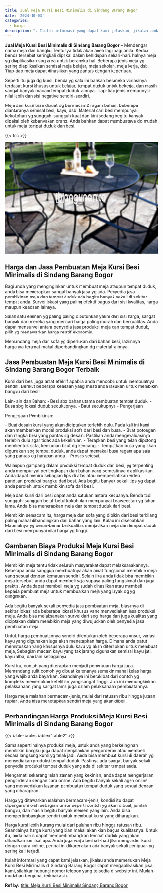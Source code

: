 ```yaml
---
title: Jual Meja Kursi Besi Minimalis di Sindang Barang Bogor
date: '2024-10-03'
categories:
  - harga
description: ". Itulah informasi yang dapat kami jelaskan, jikalau anda memerlukan Meja Kursi Besi Minimalis di Sindang Barang Bogor dapat mengaplikasikan jasa kami, silah..."
---
```


**Jual Meja Kursi Besi Minimalis di Sindang Barang Bogor** – Mendengar nama meja dan bangku Tentunya tidak akan aneh lagi bagi anda. Kedua benda tersebut seringkali dipakai dalam kehidupan sehari-hari. halnya meja yg diaplikasikan sbg area untuk beraneka hal. Beberapa jenis meja yg sering diaplikasikan semisal meja belajar, meja sekolah, meja kerja, dsb. Tiap-tiap meja dapat dihasilkan yang pantas dengan keperluan.

Seperti itu juga dg kursi, benda yg satu ini bahkan beraneka variasinya. terdapat kursi khusus untuk belajar, tempat duduk untuk bekerja, dan masih sangat banyak macam tempat duduk lainnya. Tiap-tiap jenis mempunyai nilai lebih dan sisi negative sendiri-sendiri.

Meja dan kursi bisa dibuat dg bermacam2 ragam bahan, beberapa diantaranya semisal besi, kayu, dsb. Material dari besi mempunyai kekokohan yg sungguh-sungguh kuat dan kini sedang begitu banyak dipakai oleh kebanyakan orang. Anda bahkan dapat membuatnya dg mudah untuk meja tempat duduk dan besi.

{{< toc >}}

![Jual Meja Kursi Besi Minimalis di Sindang Barang Bogor](/images/jual-meja-besi-murah27.png)

## Harga dan Jasa Pembuatan Meja Kursi Besi Minimalis di Sindang Barang Bogor

Bagi anda yang menginginkan untuk membuat meja ataupun tempat duduk, anda bisa menerapkan sangat banyak jasa yg ada. Penyedia jasa pembikinan meja dan tempat duduk ada begitu banyak sekali di sekitar tempat anda. Survei lokasi yang paling efektif bagus dari sisi kwalitas, harga maupun keadaan lainnya.

Salah satu elemen yg paling paling dibutuhkan yakni dari sisi harga, sangat banyak dari mereka yang mencari harga paling murah dan berkualitas. Anda dapat mensurvei antara penyedia jasa produksi meja dan tempat duduk, pilih yg menawarkan harga relatif ekonomis.

Memandang meja dan sofa yg diperlukan dari bahan besi, lazimnya harganya teramat mahal diperbandingkan dg material lainnya.

## Jasa Pembuatan Meja Kursi Besi Minimalis di Sindang Barang Bogor Terbaik

Kursi dari besi juga amat efektif apabila anda mencoba untuk membuatnya sendiri. Berikut beberapa keadaan yang mesti anda lakukan untuk membikin bangku dari besi!

Lain-lain dan Bahan: - Besi sbg bahan utama pembuatan tempat duduk. - Busa sbg lokasi duduk secukupnya. - Baut secukupnya - Pengerjaan

Pengerjaan Pembikinan:

\- Buat desain kursi yang akan diciptakan terlebih dulu. Pada kali ini kami akan memberikan model produksi sofa dari besi dan busa. - Buat potongan dan rangka besi yang pantas dg desain. Pastikan anda mengevaluasinya terlebih dulu agar tidak ada kekeliruan. - Terapkan besi yang telah dipotong membentuk sofa, kemudian baut dg kencang. - Tempatkan busa yang akan digunakan sbg tempat duduk, anda dapat memakai busa ragam apa saja yang pantas dg harapan anda. - Proses selesai.

Walaupun gampang dalam produksi tempat duduk dari besi, yg terpenting anda mempunyai perlengkapan dan bahan yang semestinya diaplikasikan. Anda dapat meniru sebagian tips di atas atau memperhatikan video panduan produksi bangku dari besi. Ada begitu banyak sekali tips yg dapat anda peroleh untuk membikin sofa dari besi.

Meja dan kursi dari besi dapat anda satukan antara keduanya. Benda tadi sungguh-sungguh betul-betul kokoh dan mempunyai keaweeetan yg tahan lama. Anda bisa menerapkan meja dan tempat duduk dari besi.

Membikin semacam itu, harga meja dan sofa yang dibikin dari besi terbilang paling mahal dibandingkan dari bahan yang lain. Kalau ini disebabkan Materialnya yg benar-benar berkualitas menjadikan meja dan tempat duduk dari besi mempunyai nilai harga yg tinggi.

## Gambaran Biaya Produksi Meja Kursi Besi Minimalis di Sindang Barang Bogor

Membikin meja tentu tidak seluruh masyarakat dapat melaksanakannya. Beberapa anda sanggup membuatnya akan amat fungsional membikin meja yang sesuai dengan kemauan sendiri. Selain jika anda tidak bisa membikin meja tersebut, anda dapat membeli saja supaya paling fungsional dan juga praktis. Anda dapat membeli meja yg sudah dihasilkan atau membeli kepada pembuat meja untuk membuatkan meja yang layak dg yg diinginkan.

Ada begitu banyak sekali penyedia jasa pembuatan meja, biasanya di sekitar lokasi ada beberapa lokasi khusus yang menyediakan jasa produksi meja. Anda bisa melaksanakan survei dari segi harga dan juga kualitas yang diciptakan dalam membikin meja yang diwujudkan oleh penyedia jasa pembuatan meja.

Untuk harga pembuatannya sendiri ditentukan oleh beberapa unsur, variasi kayu yang digunakan juga akan menetapkan harga. Dimana anda patut memutuskan yang khususnya dulu kayu yg akan diterapkan untuk membuat meja, Sebagian macam kayu yang tak jarang digunakan semisal kayu jati, kayu alba, dan lain sebagainya.

Kursi itu, contoh yang diterapkan menjadi penentuan harga juga. Memandang sulit contoh yg dibuat karenanya semakin mahal kelas harga yang wajib anda bayarkan. Seandainya ini berakibat dari contoh yg kompleks memerlukan ketelitian yang sangat tinggi. Jika ini memungkinkan pelaksanaan yang sangat lama juga dalam pelaksanaan pembuatannya.

Harga meja malahan bermacam-jenis, mulai dari ratusan ribu hingga jutaan rupiah. Anda bisa menetapkan sendiri meja yang akan dibeli.

## Perbandingan Harga Produksi Meja Kursi Besi Minimalis di Sindang Barang Bogor

{{< table-tables table="table2" >}}

Sama seperti halnya produksi meja, untuk anda yang berkeinginan membikin bangku juga dapat menjalankan pengorderan atau membeli secara langsung kursi yg telah jadi. Anda bisa membuat kursi di daerah yg menyediakan produksi tempat duduk. Pastinya ada sangat banyak sekali penyedia produksi tempat duduk yang ada di sekitar tempat anda.

Mengamati sekarang telah zaman yang kekinian, anda dapat mengerjakan pengorderan dengan cara online. Ada begitu banyak sekali agen online yang menyediakan layanan pembuatan tempat duduk yang sesuai dengan yang diharapkan.

Harga yg ditawarkan malahan bermacam-jenis, kondisi itu dapat dipengaruhi oleh sebagian unsur seperti contoh yg akan dibuat, jumlah bangku, dan masih begitu banyak elemen yang lain. Anda bisa mempertimbangkan sendiri untuk membuat kursi yang diharapkan.

Harga kursi lebih kurang mulai dari puluhan ribu hingga ratusan ribu. Seandainya harga kursi yang kian mahal akan kian bagus kualitasnya. Untuk itu, anda harus dapat mempertimbangkan tempat duduk yang akan dihasilkan semisal apa. Anda juga wajib berhati-hati jika mengorder kursi dengan cara online, perihal ini dikarenakan ada banyak sekali penipuan yg sering kali terjadi.

Itulah informasi yang dapat kami jelaskan, jikalau anda memerlukan Meja Kursi Besi Minimalis di Sindang Barang Bogor dapat mengaplikasikan jasa kami, silahkan hubungi nomor telepon yang tersedia di website ini. Mudah-mudahan berguna, terimakasih.

**Ref by:** [title: Meja Kursi Besi Minimalis Sindang Barang Bogor](https://id.wikipedia.org/wiki/title:)
